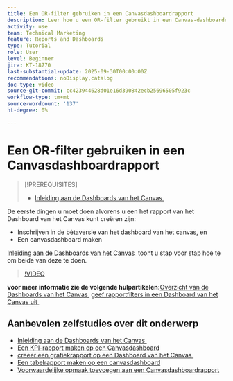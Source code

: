 ```yaml
---
title: Een OR-filter gebruiken in een Canvasdashboardrapport
description: Leer hoe u een OR-filter gebruikt in een Canvas-dashboardrapport.
activity: use
team: Technical Marketing
feature: Reports and Dashboards
type: Tutorial
role: User
level: Beginner
jira: KT-18770
last-substantial-update: 2025-09-30T00:00:00Z
recommendations: noDisplay,catalog
doc-type: video
source-git-commit: cc423944628d01e16d390842ecb25696505f923c
workflow-type: tm+mt
source-wordcount: '137'
ht-degree: 0%

---
```


# Een OR-filter gebruiken in een Canvasdashboardrapport

>[!PREREQUISITES]
>
>* [&#x200B; Inleiding aan de Dashboards van het Canvas &#x200B;](/help/reporting/canvas-dashboards/introduction-to-canvas-dashboards.md)

De eerste dingen u moet doen alvorens u een het rapport van het Dashboard van het Canvas **&#x200B;**&#x200B;kunt creëren zijn:

* Inschrijven in de bètaversie van het dashboard van het canvas, en
* Een canvasdashboard maken

[&#x200B; Inleiding aan de Dashboards van het Canvas &#x200B;](/help/reporting/canvas-dashboards/introduction-to-canvas-dashboards.md) toont u stap voor stap hoe te om beide van deze te doen.

>[!VIDEO](https://video.tv.adobe.com/v/3475387/?captions=dut&quality=12&learn=on&enablevpops=1)

**voor meer informatie zie de volgende hulpartikelen:**
[&#x200B; Overzicht van de Dashboards van het Canvas &#x200B;](https://experienceleague.adobe.com/nl/docs/workfront/using/reporting/canvas-dashboards/canvas-dashboards-overview)
[&#x200B; geef rapportfilters in een Dashboard van het Canvas uit &#x200B;](https://experienceleague.adobe.com/nl/docs/workfront/using/reporting/canvas-dashboards/manage-reports/edit-report-filters)

## Aanbevolen zelfstudies over dit onderwerp

* [&#x200B; Inleiding aan de Dashboards van het Canvas &#x200B;](/help/reporting/canvas-dashboards/introduction-to-canvas-dashboards.md)
* [Een KPI-rapport maken op een Canvasdashboard](/help/reporting/canvas-dashboards/create-a-kpi-report-on-a-canvas-dashboard.md)
* [&#x200B; creeer een grafiekrapport op een Dashboard van het Canvas &#x200B;](/help/reporting/canvas-dashboards/create-a-chart-report-on-a-canvas-dashboard.md)
* [Een tabelrapport maken op een canvasdashboard](/help/reporting/canvas-dashboards/create-a-table-report-on-a-canvas-dashboard.md)
* [Voorwaardelijke opmaak toevoegen aan een Canvasdashboardrapport](/help/reporting/canvas-dashboards/add-conditional-formatting-to-a-canvas-dashboard-report.md)
